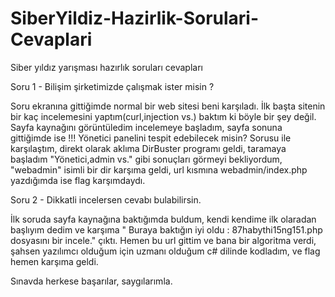 # SiberYildiz-Hazirlik-Sorulari-Cevaplari
Siber yıldız yarışması hazırlık soruları cevapları

Soru 1 - Bilişim şirketimizde çalışmak ister misin ? 

Soru ekranına gittiğimde normal bir web sitesi beni karşıladı. İlk başta sitenin bir kaç incelemesini yaptım(curl,injection vs.)
baktım ki böyle bir şey değil. Sayfa kaynağını görüntüledim incelemeye başladım, sayfa sonuna gittiğimde ise !!! Yönetici panelini 
tespit edebilecek misin? Sorusu ile karşılaştım, direkt olarak aklıma DirBuster programı geldi, taramaya başladım "Yönetici,admin vs." gibi sonuçları
görmeyi bekliyordum, "webadmin" isimli bir dir karşıma geldi, url kısmına webadmin/index.php yazdığımda ise flag karşımdaydı.

Soru 2 - Dikkatli incelersen cevabı bulabilirsin. 

İlk soruda sayfa kaynağına baktığımda buldum, kendi kendime ilk olaradan başlıyım dedim ve karşıma " Buraya baktığın iyi oldu : 87habythi15ng151.php dosyasını bir incele."
çıktı. Hemen bu url gittim ve bana bir algoritma verdi, şahsen yazılımcı olduğum için uzmanı olduğum c# dilinde kodladım, ve flag hemen karşıma geldi.

Sınavda herkese başarılar, saygılarımla.
